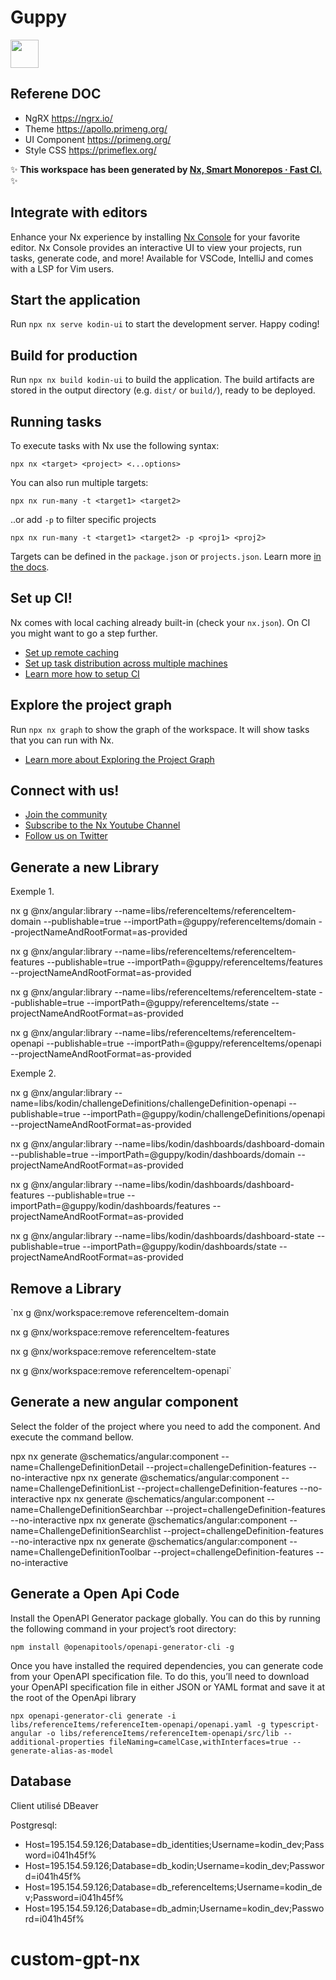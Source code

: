 # Guppy

<a alt="Nx logo" href="https://nx.dev" target="_blank" rel="noreferrer"><img src="https://raw.githubusercontent.com/nrwl/nx/master/images/nx-logo.png" width="45"></a>


## Referene DOC

- NgRX https://ngrx.io/
- Theme https://apollo.primeng.org/
- UI Component https://primeng.org/
- Style CSS https://primeflex.org/

✨ **This workspace has been generated by [Nx, Smart Monorepos · Fast CI.](https://nx.dev)** ✨

## Integrate with editors

Enhance your Nx experience by installing [Nx Console](https://nx.dev/nx-console) for your favorite editor. Nx Console
provides an interactive UI to view your projects, run tasks, generate code, and more! Available for VSCode, IntelliJ and
comes with a LSP for Vim users.

## Start the application

Run `npx nx serve kodin-ui` to start the development server. Happy coding!

## Build for production

Run `npx nx build kodin-ui` to build the application. The build artifacts are stored in the output directory (e.g. `dist/` or `build/`), ready to be deployed.

## Running tasks

To execute tasks with Nx use the following syntax:

```
npx nx <target> <project> <...options>
```

You can also run multiple targets:

```
npx nx run-many -t <target1> <target2>
```

..or add `-p` to filter specific projects

```
npx nx run-many -t <target1> <target2> -p <proj1> <proj2>
```

Targets can be defined in the `package.json` or `projects.json`. Learn more [in the docs](https://nx.dev/features/run-tasks).

## Set up CI!

Nx comes with local caching already built-in (check your `nx.json`). On CI you might want to go a step further.

- [Set up remote caching](https://nx.dev/features/share-your-cache)
- [Set up task distribution across multiple machines](https://nx.dev/nx-cloud/features/distribute-task-execution)
- [Learn more how to setup CI](https://nx.dev/recipes/ci)

## Explore the project graph

Run `npx nx graph` to show the graph of the workspace.
It will show tasks that you can run with Nx.

- [Learn more about Exploring the Project Graph](https://nx.dev/core-features/explore-graph)

## Connect with us!

- [Join the community](https://nx.dev/community)
- [Subscribe to the Nx Youtube Channel](https://www.youtube.com/@nxdevtools)
- [Follow us on Twitter](https://twitter.com/nxdevtools)

## Generate a new Library

Exemple 1.

nx g @nx/angular:library --name=libs/referenceItems/referenceItem-domain --publishable=true --importPath=@guppy/referenceItems/domain --projectNameAndRootFormat=as-provided

nx g @nx/angular:library --name=libs/referenceItems/referenceItem-features --publishable=true --importPath=@guppy/referenceItems/features --projectNameAndRootFormat=as-provided

nx g @nx/angular:library --name=libs/referenceItems/referenceItem-state --publishable=true --importPath=@guppy/referenceItems/state --projectNameAndRootFormat=as-provided

nx g @nx/angular:library --name=libs/referenceItems/referenceItem-openapi --publishable=true --importPath=@guppy/referenceItems/openapi --projectNameAndRootFormat=as-provided

Exemple 2.

nx g @nx/angular:library --name=libs/kodin/challengeDefinitions/challengeDefinition-openapi --publishable=true --importPath=@guppy/kodin/challengeDefinitions/openapi --projectNameAndRootFormat=as-provided


nx g @nx/angular:library --name=libs/kodin/dashboards/dashboard-domain --publishable=true --importPath=@guppy/kodin/dashboards/domain --projectNameAndRootFormat=as-provided

nx g @nx/angular:library --name=libs/kodin/dashboards/dashboard-features --publishable=true --importPath=@guppy/kodin/dashboards/features --projectNameAndRootFormat=as-provided

nx g @nx/angular:library --name=libs/kodin/dashboards/dashboard-state --publishable=true --importPath=@guppy/kodin/dashboards/state --projectNameAndRootFormat=as-provided

## Remove a Library

`nx g @nx/workspace:remove referenceItem-domain

nx g @nx/workspace:remove referenceItem-features

nx g @nx/workspace:remove referenceItem-state

nx g @nx/workspace:remove referenceItem-openapi`

## Generate a new angular component

Select the folder of the project where you need to add the component. And execute the command bellow.

npx nx generate @schematics/angular:component --name=ChallengeDefinitionDetail --project=challengeDefinition-features --no-interactive
npx nx generate @schematics/angular:component --name=ChallengeDefinitionList --project=challengeDefinition-features --no-interactive
npx nx generate @schematics/angular:component --name=ChallengeDefinitionSearchbar --project=challengeDefinition-features --no-interactive
npx nx generate @schematics/angular:component --name=ChallengeDefinitionSearchlist --project=challengeDefinition-features --no-interactive
npx nx generate @schematics/angular:component --name=ChallengeDefinitionToolbar --project=challengeDefinition-features --no-interactive

## Generate a Open Api Code

Install the OpenAPI Generator package globally. You can do this by running the following command in your project’s root directory:

`npm install @openapitools/openapi-generator-cli -g`

Once you have installed the required dependencies, you can generate code from your OpenAPI specification file.
To do this, you’ll need to download your OpenAPI specification file in either JSON or YAML format and save it at the root of the OpenApi library

`npx openapi-generator-cli generate -i libs/referenceItems/referenceItem-openapi/openapi.yaml -g typescript-angular -o libs/referenceItems/referenceItem-openapi/src/lib --additional-properties fileNaming=camelCase,withInterfaces=true --generate-alias-as-model`

## Database

Client utilisé DBeaver

Postgresql:

- Host=195.154.59.126;Database=db_identities;Username=kodin_dev;Password=i041h45f%
- Host=195.154.59.126;Database=db_kodin;Username=kodin_dev;Password=i041h45f%
- Host=195.154.59.126;Database=db_referenceItems;Username=kodin_dev;Password=i041h45f%
- Host=195.154.59.126;Database=db_admin;Username=kodin_dev;Password=i041h45f%
# custom-gpt-nx
